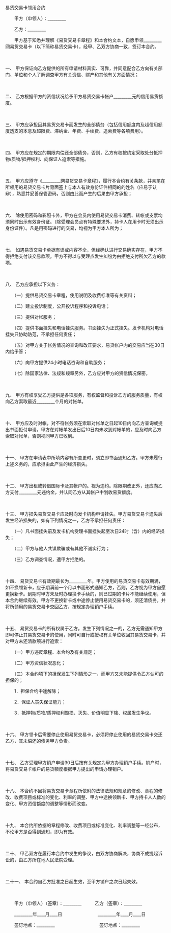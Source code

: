 



易货交易卡领用合约



 

　　甲方（申领人）：_________　　

　　乙方：_________　　

　　甲方基于知悉并理解《易货交易卡章程》和本合约文本，自愿申领_________网易货交易卡（以下简称易货交易卡），经甲、乙双方协商一致，签订本合约。

　　

一、
甲方保证向乙方提供的所有申请材料真实、可靠，并同意配合乙方向有关部门、单位和个人了解调查甲方有关资信、财产和其他有关方面情况；

　　

二、
乙方根据甲方的资信状况给予甲方易货交易卡帐户_________元的信用易货额度。

　　

三、
甲方应承担因其易货交易卡而发生的全部债务（包括信用额度内及超信用额度透支的本息及超限费、滞纳金、年费、手续费、追索费等各项费用）。

　　

四、
甲方应在规定的期限内偿还全部债务，否则，乙方有权按约定采取处分抵押物/质物/抵押权利、向保证人追索等措施。

　　

五、
甲方应遵守《_________网易货交易卡章程》，履行本合约有关条款，并亲笔在所领用的易货交易卡片背面签上与本人有效身份证件相同的的姓名（应易于认辩），熟悉并妥善保管密码，否则由此而产生的后果由甲方承担；

　　

六、
除使用密码和彩照卡外，甲方在会员内使用易货交易卡消费、转帐或支票均须同时出示有效身份证。（除受理会员点有特殊要求外，持卡人在用卡时无须出示身份证件）。凡是用密码进行的交易，均视为甲方本人所为；

　　

七、
如遇易货交易卡单据有误或内容不全，但经确认进行交易确实存在，甲方不得拒绝支付该交易款项。甲方不得以与受理点发生纠纷为由拒绝支付所欠乙方的款项。

　　

八、
乙方应承担以下义务：

　　（一）提供易货交易卡章程，使用说明及收费标准等有关资料；

　　（二）建立投诉制度，公开投诉程序和投诉电话；

　　（三）提供对帐服务；

　　（四）提供书面挂失和电话挂失服务。书面挂失为正式挂失。发卡机构对电话挂失只协助防范，不承担任何责任；

　　（五）对甲方关于帐务情况的查询和改正要求，易货帐户内的交易应当在30日内给予答；

　　（六）向甲方提供24小时电话咨询和自助服务；

　　（七）除国家法律、法规和规章另外，乙方应对甲方的资信情况保密。

　　

九、
甲方有权享受乙方提供是各项服务，有权监督和投诉乙方的服务质量，有权向乙方索取最近_________个月的对帐单。

　　

十、
甲方应及时对帐，对不符帐务须在索取对帐单之日起10日内向乙方查询或提出书面拒付申请。甲方在对帐单发出日后10日内未收到对帐单的，应及时向乙方索取对帐单，否则视同甲方已收到。

　　

十一、
甲方在申请表中所填内容有所变更时，须立即书面通知乙方。甲方未履行上述义务的，应承担由此产生的经济损失。

　　

十二、
甲方出租或转借国际卡及其帐户的。视为违约。除限期改正外，还应向乙方支付_________元违约金，并认同乙方从其帐户中划收易货额度。

　　

十三、
甲方损失易货交易卡应及时向发卡机构申请挂失。甲方易货交易卡遗失后发生经济损失的，如有下列情况之一，乙方不承担任何责任：

　　（一）凡书面挂失前及发卡机构受理书面挂失起至次日24时（含）内的经济损失；

　　（二）甲方与他人共谋欺骗或有其他不诚实行为；

　　（三）乙方调查情况，遭甲方拒绝的。

　　

十四、
易货交易卡有效期最长为_________年。甲方使用的易货交易卡有效期满，如不换领新卡，应于期满前一个月以书面形式通知乙方，否则，乙方视为甲方自愿更换新卡。到期时甲方未及时办理换卡手续的，则已过期的卡片不能继续使用，但本合约继续有效。甲方不更换新卡或中途停止使用易货交易卡的，须还清债务，并将所领用的易货交易卡交回乙方，按规定办理销户手续。

　　

十五、
易货交易卡的所有权属于乙方。发生下列情况之一的，乙方无需通知甲方即可停止其易货交易卡的使用，同时可自行或授权有关单位收回其易货交易卡，并对甲方未还清款项进行追索：

　　（一）甲方违反章程、本合约及有关规定；

　　（二）甲方资信状况恶化；

　　（三）本合约项下的担保发生下列情形之一，而甲方又未能提供令乙方认可的担保的；

　　1．担保合约中途解除；

　　2．保证人丧失保证能力；

　　3．抵押物/质物/质押权利毁损、灭失、价值明显下降、权属发生争议。

　　

十六、
甲方领卡后需要停止使用易货交易卡，必须将停止使用的易货交易卡交还乙方，其未偿还的债务甲方负责。

　　

十七、
乙方受理甲方销户申请30日后按有关规定为甲方办理销户手续。销户时，将易货交易卡帐户的易货额度根据甲方提出的申请办理销户。

　　

十八、
本合约不因将易货交易卡章程所依附的法律法规和规章的修改、章程的修改、收费项目或标准的变化、利率的调整、甲方中途换领新卡、甲方持卡人人数的变化、甲方资信额度的调整等情形而改变。

　　

十九、
本合约所依据的章程修改、收费项目或标准变化、利率调整等一经公布，不论甲方是否得到通知，即为有效。

　　

二十、
甲乙双方在履行本合约中发生的争议，由双方协商解决，协商不成提起诉讼的，由乙方所在地人民法院受理。

　　

二十一、
本合约自乙方批准之日起生效，至甲方销户之次日起失效。

　　

　　甲方（申领人）（签章）：_________　　　乙方（签章）：_________　　

　　_________年____月____日　　　　　　　　_________年____月____日　　

　　签订地点：_________　　　　　　　　　　签订地点：_________